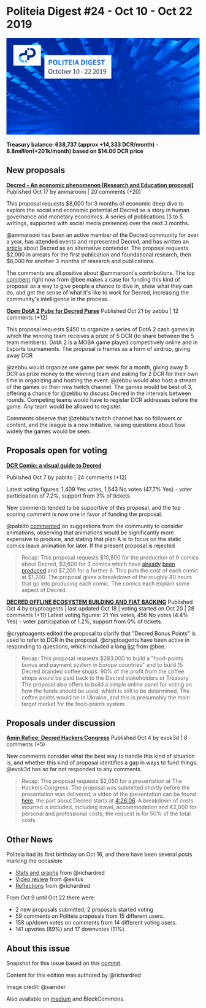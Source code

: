# Politeia Digest #24 - Oct 10 - Oct 22 2019

![Image credit: @sænder](img/issue024/024-title.png)

**Treasury balance: 638,737 (approx +14,333 DCR/month) - $8.8 million (+$201k/month) based on $14.00 DCR price**

## New proposals

**[Decred - An economic phenomenon [Research and Education proposal]](https://proposals.decred.org/proposals/65bde4146b845e7e839d6916d4d8f642bc39c250df5379c2f1e26c4ab778ec1a)**
Published Oct 17 by ammarooni | 20 comments (+20)

This proposal requests $8,000 for 3 months of economic deep dive to explore the social and economic potential of Decred as a story in human governance and monetary economics. A series of publications (3 to 5 writings, supported with social media presence) over the next 3 months.

@ammarooni has been an active member of the Decred community for over a year, has attended events and represented Decred, and has written an [article](https://medium.com/@Ammarooni/decred-an-alternative-contender-a3547a014745) about Decred as an alternative contender. The proposal requests $2,000 in arrears for the first publication and foundational research, then $6,000 for another 3 months of research and publications. 

The comments are all positive about @ammarooni's contributions. The top [comment](https://proposals.decred.org/proposals/65bde4146b845e7e839d6916d4d8f642bc39c250df5379c2f1e26c4ab778ec1a/comments/7) right now from @bee makes a case for funding this kind of proposal as a way to give people a chance to dive in, show what they can do, and get the sense of what it's like to work for Decred, increasing the community's intelligence in the process. 

**[Open DotA 2 Pubs for Decred Purse](https://proposals.decred.org/proposals/5a1bd4116565d107c1672799ed16cae9e92ec633c6e39d9b463b8218e66ff759)**
Published Oct 21 by zebbu | 12 comments (+12)

This proposal requests $450 to organize a series of DotA 2 cash games in which the winning team receives a prize of 5 DCR (to share between the 5 team members). DotA 2 is a MOBA game played competitively online and in Esports tournaments. The proposal is frames as a form of airdrop, giving away DCR 

@zebbu would organize one game per week for a month, giving away 5 DCR as prize money to the winning team and asking for 2 DCR for their own time in organizing and hosting the event. @zebbu would also host a stream of the games on their new twitch channel. The games would be best of 3, offering a chance for @zebbu to discuss Decred in the intervals between rounds. Competing teams would have to register DCR addresses before the game. Any team would be allowed to register.

Comments observe that @zebbu's twitch channel has no followers or content, and the league is a new initiative, raising questions about how widely the games would be seen.

## Proposals open for voting

**[DCR Comic: a visual guide to Decred](https://proposals.decred.org/proposals/2ef74fa5f0b558442cb85b1235c8c551a51ff5d8b8de44dead48b8b59c8fc1de)**

Published Oct 7 by pablito | 24 comments (+12)

Latest voting figures: 1,409 Yes votes, 1,543 No votes (47.7% Yes) - voter participation of 7.2%, support from 3% of tickets.

New comments tended to be supportive of this proposal, and the top scoring comment is now one in favor of funding the proposal. 

@pablito [commented](https://proposals.decred.org/proposals/2ef74fa5f0b558442cb85b1235c8c551a51ff5d8b8de44dead48b8b59c8fc1de/comments/19) on suggestions from the community to consider animations, observing that animations would be significantly more expensive to produce, and stating that plan A is to focus on the static comics leave animation for later. If the present proposal is rejected 

> Recap: This proposal requests $10,800 for the production of 9 comics about Decred, $3,600 for 3 comics which have [already](https://raw.githubusercontent.com/pLabarta/dcrwebcomic/master/01%20-%20The%20way%20of%20the%20Contractor/Images/en/comic1.png) [been](https://raw.githubusercontent.com/pLabarta/dcrwebcomic/master/02%20-%20Proof-of-Work%2C%20explained/Images/en/comic2.png) [produced](https://raw.githubusercontent.com/pLabarta/dcrwebcomic/master/03%20-%20DEX/Images/en/comic3.png) and $7,200 for a further 6. This puts the cost of each comic at $1,200. The proposal gives a breakdown of the roughly 40 hours that go into producing each comic. The comics each explain some aspect of Decred.

**[DECRED OFFLINE ECOSYSTEM BUILDING AND FIAT BACKING](https://proposals.decred.org/proposals/1b4b72fa08792b6500ef770546c24ee751c2b0fee2975db769722524a2754829)**
Published Oct  4 by cryptoagents | last updated Oct 18 | voting started on Oct 20 | 28 comments (+11)
Latest voting figures: 21 Yes votes, 456 No votes (4.4% Yes) - voter participation of 1.2%, support from 0% of tickets.

@cryptoagents edited the proposal to clarify that "Decred Bonus Points" is used to refer to DCR in the proposal. @cryptoagents have been active in responding to questions, which included a long [list](https://proposals.decred.org/proposals/1b4b72fa08792b6500ef770546c24ee751c2b0fee2975db769722524a2754829/comments/18) from @bee.

> Recap: This proposal requests $283,000 to build a "food-points bonus and payment system in Europe countries" and to build 15 Decred branded coffee shops. 90% of the profit from the coffee shops would be paid back to the Decred stakeholders or Treasury. The proposal also offers to build a simple online panel for voting on how the funds should be used, which is still to be determined. The coffee points would be in Ukraine, and this is presumably the main target market for the food-points system.

## Proposals under discussion

**[Amin Rafiee: Decred Hackers Congress](https://proposals.decred.org/proposals/42b16d2741d58903963d8535e04017bbc3a8193391a83b305f44c082b62e3aa8)**
Published Oct  4 by evok3d | 8 comments (+5)

New comments consider what the best way to handle this kind of situation is, and whether this kind of proposal identifies a gap in ways to fund things. @evok3d has so far not responded to any comments.

> Recap: This proposal requests $2,050 for a presentation at The Hackers Congress. The proposal was submitted shortly before the presentation was delivered; a video of the presentation can be found [here](https://www.youtube.com/watch?v=TYkIyUaRG0s&t=4h02m11s), the part about Decred starts at [4:26:06](https://www.youtube.com/watch?v=TYkIyUaRG0s&t=4h26m06s). A breakdown of costs incurred is included, including travel, accommodation and €2,000 for personal and professional costs; the request is for 50% of the total costs.

## Other News

Politeia had its first birthday on Oct 16, and there have been several posts marking the occasion:

* [Stats and graphs](https://www.blockcommons.red/publication/politeia-at-1/) from @richardred
* [Video review](https://www.youtube.com/watch?v=58gTCW7DTMg) from @exitus
* [Reflections](https://www.blockcommons.red/post/year-of-politeia/) from @richardred

From Oct  9 until Oct 22 there were:

- 2 new proposals submitted, 2 proposals started voting
- 59 comments on Politeia proposals from 15 different users.
- 158  up/down votes on comments from  14  different voting users.
- 141 upvotes (89%) and 17 downvotes (11%).

## About this issue

Snapshot for this issue based on this [commit](https://github.com/decred-proposals/mainnet/commit/85b6dc1fe977d9b2beec9f44a6e0116f7cf470d7).

Content for this edition was authored by @richardred 

Image credit: @sænder

Also available on [medium]({}) and BlockCommons.
